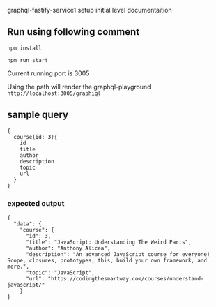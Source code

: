  graphql-fastify-service1
setup initial level documentaition

## Run using following comment
```
npm install 
```
```
npm run start
```
Current running port is 3005

Using the path will render the graphql-playground
``
http://localhost:3005/graphiql
``

## sample query 
```
{
  course(id: 3){
    id
    title
    author
    description
    topic
    url
  }
}
```
### expected output
```
{
  "data": {
    "course": {
      "id": 3,
      "title": "JavaScript: Understanding The Weird Parts",
      "author": "Anthony Alicea",
      "description": "An advanced JavaScript course for everyone! Scope, closures, prototypes, this, build your own framework, and more.",
      "topic": "JavaScript",
      "url": "https://codingthesmartway.com/courses/understand-javascript/"
    }
}   
```

